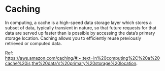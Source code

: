 # Caching

In computing, a cache is a high-speed data storage layer which stores a subset of data, typically transient in nature, so that future requests for that data are served up faster than is possible by accessing the data’s primary storage location. Caching allows you to efficiently reuse previously retrieved or computed data.

Ref: https://aws.amazon.com/caching/#:~:text=In%20computing%2C%20a%20cache%20is,the%20data's%20primary%20storage%20location.
